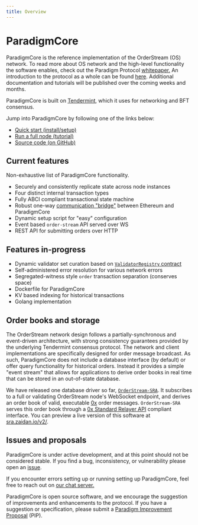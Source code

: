 ```yaml
---
title: Overview
---
```


# ParadigmCore

ParadigmCore is the reference implementation of the OrderStream (OS) network. To read more about OS network and the high-level functionality the software enables, check out the Paradigm Protocol [whitepaper.](https://paradigm.market/whitepaper) An introduction to the protocol as a whole can be found [here](/overview/). Additional documentation and tutorials will be published over the coming weeks and months.

ParadigmCore is built on [Tendermint](https://tendermint.com/), which it uses for networking and BFT consensus.

Jump into ParadigmCore by following one of the links below:
- [Quick start (install/setup)](./install.md)
- [Run a full node (tutorial)](./tutorial.md)
- [Source code (on GitHub)](https://github.com/ParadigmFoundation/ParadigmCore)

## Current features

Non-exhaustive list of ParadigmCore functionality.

- Securely and consistently replicate state across node instances
- Four distinct internal transaction types
- Fully ABCI compliant transactional state machine
- Robust one-way [communication "bridge"](https://github.com/ParadigmFoundation/ParadigmCore/blob/master/spec/ethereum-peg-spec.md) between Ethereum and ParadigmCore
- Dynamic setup script for "easy" configuration
- Event based `order-stream` API served over WS
- REST API for submitting orders over HTTP

## Features in-progress

- Dynamic validator set curation based on [`ValidatorRegistry` contract](https://github.com/ParadigmFoundation/ParadigmContracts/blob/master/internal)
- Self-administered error resolution for various network errors
- Segregated-witness style `order` transaction separation (conserves space)
- Dockerfile for ParadigmCore
- KV based indexing for historical transactions
- Golang implementation

## Order books and storage
The OrderStream network design follows a partially-synchronous and event-driven architecture, with strong consistency guarantees provided by the underlying Tendermint consensus protocol. The network and client implementations are specifically designed for order message broadcast. As such, ParadigmCore does not include a database interface (by default) or offer query functionality for historical orders. Instead it provides a simple "event stream" that allows for applications to derive order books in real time that can be stored in an out-of-state database.

We have released one database driver so far, [`OrderStream-SRA`](https://github.com/ParadigmFoundation/OrderStream-SRA). It subscribes to a full or validating OrderStream node's WebSocket endpoint, and derives an order book of valid, executable [0x](https://0x.org) order messages. `OrderStream-SRA` serves this order book through a [0x Standard Relayer API](https://github.com/0xProject/standard-relayer-api) compliant interface. You can preview a live version of this software at [sra.zaidan.io/v2/](https://sra.zaidan.io/v2/). 

## Issues and proposals
ParadigmCore is under active development, and at this point should not be considered stable. If you find a bug, inconsistency, or vulnerability please open an [issue](https://github.com/paradigmfoundation/paradigmcore/issues).

If you encounter errors setting up or running setting up ParadigmCore, feel free to reach out on [our chat server.](https://chat.paradigm.market/)

ParadigmCore is open source software, and we encourage the suggestion of improvements and enhancements to the protocol. If you have a suggestion or specification, please submit a [Paradigm Improvement Proposal](https://github.com/paradigmfoundation/pips) (PIP). 